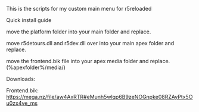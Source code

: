 This is the scripts for my custom main menu for r5reloaded


Quick install guide

move the platform folder into your main folder and replace.

move r5detours.dll and r5dev.dll over into your main apex folder and replace.

move the frontend.bik file into your apex media folder and replace. (%apexfolder%/media/)


Downloads:

Frontend.bik: https://mega.nz/file/aw4AxRTR#eMunh5wlqp6B9zeNOGnpke08RZAyPtx5Ou0zx4ve_ms
